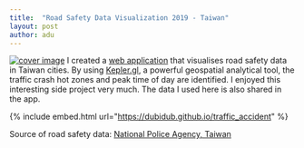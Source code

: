 ```yaml
---
title:  "Road Safety Data Visualization 2019 - Taiwan"
layout: post
author: adu
---
```


[![cover image](/traffic_accident/cover.png)](https://dubidub.github.io/traffic_accident)
I created a [web application](https://dubidub.github.io/traffic_accident) that visualises road safety data in Taiwan cities. By using [Kepler.gl](Kepler.gl), a powerful geospatial analytical tool, the traffic crash hot zones and peak time of day are identified.
I enjoyed this interesting side project very much. The data I used here is also shared in the app.


{% include embed.html url="https://dubidub.github.io/traffic_accident" %}

Source of road safety data: [National Police Agency, Taiwan](https://www.npa.gov.tw/NPAGip/wSite/lp?ctNode=11500&xq_xCat=10&mp=4)
